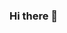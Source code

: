 ### Hi there 👋

<!--
**VaibhaviBawane/VaibhaviBawane** is a ✨ _special_ ✨ repository because its `README.md` (this file) appears on your GitHub profile.

Here are some ideas to get you started:

- 🔭 I’m currently working on some interesting things...
- 🌱 I’m currently learning new things...
- 👯 I’m looking to collaborate on ...
- 🤔 I’m looking for help with ...
- 💬 Ask me about ...
- 📫 How to reach me: ...
- 😄 Pronouns: .She..
- ⚡ Fun fact: 😎...
-->
